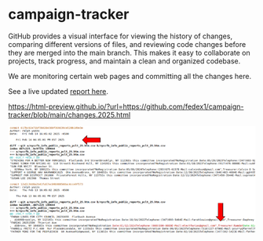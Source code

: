 # campaign-tracker

GitHub provides a visual interface for viewing the history of changes, comparing different versions of files, and reviewing code changes before they are merged into the main branch. This makes it easy to collaborate on projects, track progress, and maintain a clean and organized codebase.

We are monitoring certain web pages and committing all the changes here.  

See a live updated [report here](https://html-preview.github.io/?url=https://github.com/fedex1/campaign-tracker/blob/main/changes.2025.html).

https://html-preview.github.io/?url=https://github.com/fedex1/campaign-tracker/blob/main/changes.2025.html

![Sample Report of Changes](https://github.com/fedex1/campaign-tracker/blob/main/git%20change%20log%20for%20campaigns%20nyc.png)
